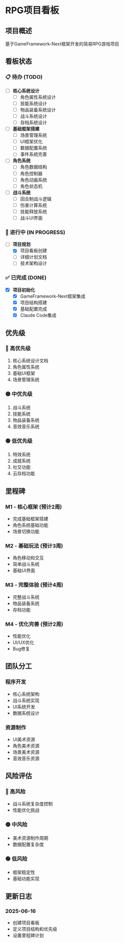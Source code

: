 # RPG项目看板

## 项目概述
基于GameFramework-Next框架开发的简易RPG游戏项目

## 看板状态

### 📋 待办 (TODO)
- [ ] **核心系统设计**
  - [ ] 角色属性系统设计
  - [ ] 技能系统设计
  - [ ] 物品装备系统设计
  - [ ] 战斗系统设计
  - [ ] 存档系统设计

- [ ] **基础框架搭建**
  - [ ] 场景管理系统
  - [ ] UI框架优化
  - [ ] 数据配置系统
  - [ ] 事件系统完善

- [ ] **角色系统**
  - [ ] 角色数据结构
  - [ ] 角色控制器
  - [ ] 角色动画系统
  - [ ] 角色状态机

- [ ] **战斗系统**
  - [ ] 回合制战斗逻辑
  - [ ] 伤害计算系统
  - [ ] 技能释放系统
  - [ ] 战斗UI界面

### 🔄 进行中 (IN PROGRESS)
- [ ] **项目规划**
  - [x] 项目看板创建
  - [ ] 详细计划文档
  - [ ] 技术架构设计

### ✅ 已完成 (DONE)
- [x] **项目初始化**
  - [x] GameFramework-Next框架集成
  - [x] 项目结构搭建
  - [x] 基础配置完成
  - [x] Claude Code集成

## 优先级

### 🔴 高优先级
1. 核心系统设计文档
2. 角色属性系统
3. 基础UI框架
4. 场景管理系统

### 🟡 中优先级
1. 战斗系统
2. 技能系统
3. 物品装备系统
4. 音效音乐系统

### 🟢 低优先级
1. 特效系统
2. 成就系统
3. 社交功能
4. 云存档功能

## 里程碑

### M1 - 核心框架 (预计2周)
- 完成基础框架搭建
- 角色系统基础功能
- 场景切换功能

### M2 - 基础玩法 (预计3周)
- 角色移动和交互
- 简单战斗系统
- 基础UI界面

### M3 - 完整体验 (预计4周)
- 完整战斗系统
- 物品装备系统
- 存档功能

### M4 - 优化完善 (预计2周)
- 性能优化
- UI/UX优化
- Bug修复

## 团队分工

### 程序开发
- 核心系统架构
- 战斗系统实现
- UI系统开发
- 数据系统设计

### 资源制作
- UI美术资源
- 角色美术资源
- 场景美术资源
- 音效音乐资源

## 风险评估

### 🔴 高风险
- 战斗系统复杂度控制
- 性能优化挑战

### 🟡 中风险
- 美术资源制作周期
- 数据配置复杂度

### 🟢 低风险
- 框架稳定性
- 基础功能实现

## 更新日志

### 2025-06-16
- 创建项目看板
- 定义项目结构和优先级
- 设置里程碑计划